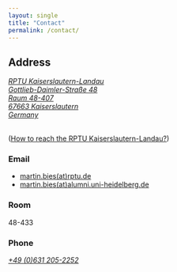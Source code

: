 ```yaml
---
layout: single
title: "Contact"
permalink: /contact/
---
```


## Address

<a class="social-btn" style="white-space: nowrap" href="https://www.google.com/maps/place/Gottlieb-Daimler-Stra%C3%9Fe+48,+67663+Kaiserslautern/@49.4238948,7.7505619,17z/data=!3m1!4b1!4m5!3m4!1s0x47966d4fcb567097:0x9e57032bea341dc1!8m2!3d49.4238948!4d7.7527506?hl=en" rel="noopener noreferrer">
<i class="fa fa-fw fa-map-marker" aria-hidden="true">
RPTU Kaiserslautern-Landau<br>
Gottlieb-Daimler-Straße 48<br>
Raum 48-407<br>
67663 Kaiserslautern<br>
Germany<br>
</i>
</a>
<br>


([How to reach the RPTU Kaiserslautern-Landau?](https://rptu.de/en/routes-and-means-of-transport))

### Email

* [martin.bies(at)rptu.de](mailto:martin.bies@rptu.de)
* [martin.bies(at)alumni.uni-heidelberg.de](mailto:martin.bies@alumni.uni-heidelberg.de)


### Room

48-433


### Phone

<a class="social-btn" style="white-space: nowrap" href="tel:+49 (0)631 205-2252" target="_blank" rel="noopener noreferrer">
  <i class="fa fa-fw fa-phone">+49 (0)631 205-2252</i>
</a>
